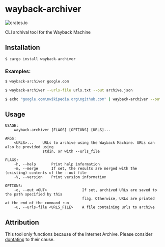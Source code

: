 # wayback-archiver

![crates.io](https://img.shields.io/crates/v/wayback-archiver.svg)

CLI archival tool for the Wayback Machine

## Installation

    $ cargo install wayback-archiver

### Examples:

```sh
$ wayback-archiver google.com

$ wayback-archiver --urls-file urls.txt --out archive.json

$ echo "google.com\nwikipedia.org\ngithub.com" | wayback-archiver --out=archive.json --merge
```

## Usage

```
USAGE:
    wayback-archiver [FLAGS] [OPTIONS] [URLS]...

ARGS:
    <URLS>...    URLs to archive using the Wayback Machine. URLs can also be provided using
                 stdin, or with --urls_file

FLAGS:
    -h, --help       Print help information
    -m, --merge      If set, the results are merged with the (existing) contents of the --out file
    -V, --version    Print version information

OPTIONS:
    -o, --out <OUT>                If set, archived URLs are saved to the path specified by this
                                   flag. Otherwise, URLs are printed at the end of the command run
    -u, --urls-file <URLS_FILE>    A file containing urls to archive
```

## Attribution

This tool only functions because of the Internet Archive. Please consider [dontating](https://archive.org/donate) to their cause.

